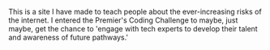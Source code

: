 This is a site I have made to teach people about the ever-increasing risks of the internet. I entered the Premier's Coding Challenge to maybe, just maybe, get the chance to 'engage with tech experts to develop their talent and awareness of future pathways.'

